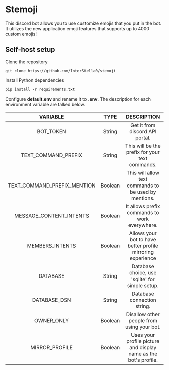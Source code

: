 # Stemoji

This discord bot allows you to use customize emojis that you put in the bot. It utilizes
the new application emoji features that supports up to 4000 custom emojis!

## Self-host setup
Clone the repository
```
git clone https://github.com/InterStella0/stemoji
```
Install Python dependencies
```commandline
pip install -r requirements.txt
```
Configure **default.env** and rename it to **.env**.
The description for each environment variable are talked below.

|          VARIABLE           |  TYPE   |                           DESCRIPTION                            |
|:---------------------------:|:-------:|:----------------------------------------------------------------:|
|          BOT_TOKEN          | String  |                 Get it from discord API portal.                  |
|     TEXT_COMMAND_PREFIX     | String  |         This will be the prefix for your text commands.          |
| TEXT_COMMAND_PREFIX_MENTION | Boolean |      This will allow text commands to be used by mentions.       |
|   MESSAGE_CONTENT_INTENTS   | Boolean |          It allows prefix commands to work everywhere.           |
|       MEMBERS_INTENTS       | Boolean |   Allows your bot to have better profile mirroring experience    |
|          DATABASE           | String  |         Database choice, use 'sqlite' for simple setup.          |
|        DATABASE_DSN         | String  |                   Database connection string.                    |
|         OWNER_ONLY          | Boolean |            Disallow other people from using your bot.            |
|       MIRROR_PROFILE        | Boolean | Uses your profile picture and display name as the bot's profile. |


